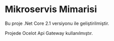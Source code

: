 # Mikroservis Mimarisi

Bu proje .Net Core 2.1 versiyonu ile geliştirilmiştir.

Projede Ocelot Api Gateway kullanılmıştır.
